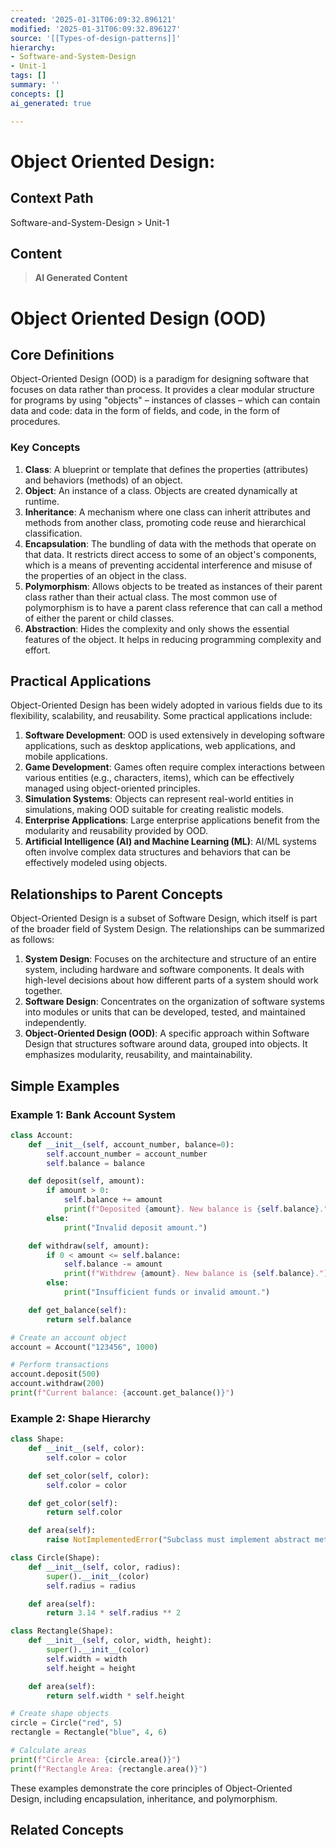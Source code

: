 ```yaml
---
created: '2025-01-31T06:09:32.896121'
modified: '2025-01-31T06:09:32.896127'
source: '[[Types-of-design-patterns]]'
hierarchy:
- Software-and-System-Design
- Unit-1
tags: []
summary: ''
concepts: []
ai_generated: true

---
```


# Object Oriented Design:

## Context Path
Software-and-System-Design > Unit-1

## Content
> **AI Generated Content**
 # Object Oriented Design (OOD)

## Core Definitions

Object-Oriented Design (OOD) is a paradigm for designing software that focuses on data rather than process. It provides a clear modular structure for programs by using "objects" – instances of classes – which can contain data and code: data in the form of fields, and code, in the form of procedures.

### Key Concepts

1. **Class**: A blueprint or template that defines the properties (attributes) and behaviors (methods) of an object.
2. **Object**: An instance of a class. Objects are created dynamically at runtime.
3. **Inheritance**: A mechanism where one class can inherit attributes and methods from another class, promoting code reuse and hierarchical classification.
4. **Encapsulation**: The bundling of data with the methods that operate on that data. It restricts direct access to some of an object's components, which is a means of preventing accidental interference and misuse of the properties of an object in the class.
5. **Polymorphism**: Allows objects to be treated as instances of their parent class rather than their actual class. The most common use of polymorphism is to have a parent class reference that can call a method of either the parent or child classes.
6. **Abstraction**: Hides the complexity and only shows the essential features of the object. It helps in reducing programming complexity and effort.

## Practical Applications

Object-Oriented Design has been widely adopted in various fields due to its flexibility, scalability, and reusability. Some practical applications include:

1. **Software Development**: OOD is used extensively in developing software applications, such as desktop applications, web applications, and mobile applications.
2. **Game Development**: Games often require complex interactions between various entities (e.g., characters, items), which can be effectively managed using object-oriented principles.
3. **Simulation Systems**: Objects can represent real-world entities in simulations, making OOD suitable for creating realistic models.
4. **Enterprise Applications**: Large enterprise applications benefit from the modularity and reusability provided by OOD.
5. **Artificial Intelligence (AI) and Machine Learning (ML)**: AI/ML systems often involve complex data structures and behaviors that can be effectively modeled using objects.

## Relationships to Parent Concepts

Object-Oriented Design is a subset of Software Design, which itself is part of the broader field of System Design. The relationships can be summarized as follows:

1. **System Design**: Focuses on the architecture and structure of an entire system, including hardware and software components. It deals with high-level decisions about how different parts of a system should work together.
2. **Software Design**: Concentrates on the organization of software systems into modules or units that can be developed, tested, and maintained independently.
3. **Object-Oriented Design (OOD)**: A specific approach within Software Design that structures software around data, grouped into objects. It emphasizes modularity, reusability, and maintainability.

## Simple Examples

### Example 1: Bank Account System

```python
class Account:
    def __init__(self, account_number, balance=0):
        self.account_number = account_number
        self.balance = balance

    def deposit(self, amount):
        if amount > 0:
            self.balance += amount
            print(f"Deposited {amount}. New balance is {self.balance}.")
        else:
            print("Invalid deposit amount.")

    def withdraw(self, amount):
        if 0 < amount <= self.balance:
            self.balance -= amount
            print(f"Withdrew {amount}. New balance is {self.balance}.")
        else:
            print("Insufficient funds or invalid amount.")

    def get_balance(self):
        return self.balance

# Create an account object
account = Account("123456", 1000)

# Perform transactions
account.deposit(500)
account.withdraw(200)
print(f"Current balance: {account.get_balance()}")
```

### Example 2: Shape Hierarchy

```python
class Shape:
    def __init__(self, color):
        self.color = color

    def set_color(self, color):
        self.color = color

    def get_color(self):
        return self.color

    def area(self):
        raise NotImplementedError("Subclass must implement abstract method")

class Circle(Shape):
    def __init__(self, color, radius):
        super().__init__(color)
        self.radius = radius

    def area(self):
        return 3.14 * self.radius ** 2

class Rectangle(Shape):
    def __init__(self, color, width, height):
        super().__init__(color)
        self.width = width
        self.height = height

    def area(self):
        return self.width * self.height

# Create shape objects
circle = Circle("red", 5)
rectangle = Rectangle("blue", 4, 6)

# Calculate areas
print(f"Circle Area: {circle.area()}")
print(f"Rectangle Area: {rectangle.area()}")
```

These examples demonstrate the core principles of Object-Oriented Design, including encapsulation, inheritance, and polymorphism.

## Related Concepts
